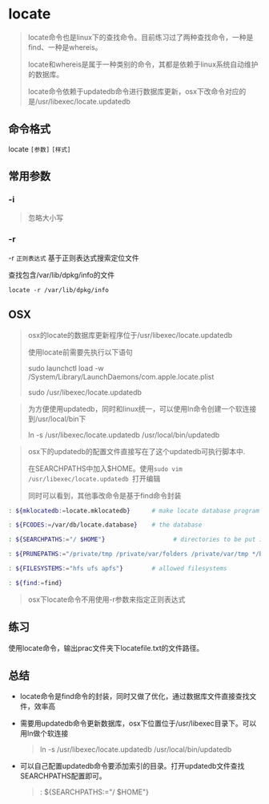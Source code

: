 # locate

>locate命令也是linux下的查找命令。目前练习过了两种查找命令，一种是find、一种是whereis。
>
>locate和whereis是属于一种类别的命令，其都是依赖于linux系统自动维护的数据库。
>
>locate命令依赖于updatedb命令进行数据库更新，osx下改命令对应的是/usr/libexec/locate.updatedb



## 命令格式

locate `[参数]`  `[样式]`



## 常用参数

### -i 

> 忽略大小写



### -r

-r `正则表达式` 基于正则表达式搜索定位文件



查找包含/var/lib/dpkg/info的文件

`locate -r /var/lib/dpkg/info`





## OSX

> osx的locate的数据库更新程序位于/usr/libexec/locate.updatedb
>
> 使用locate前需要先执行以下语句
>
> sudo launchctl load -w /System/Library/LaunchDaemons/com.apple.locate.plist
>
> sudo /usr/libexec/locate.updatedb



>为方便使用updatedb，同时和linux统一，可以使用ln命令创建一个软连接到/usr/local/bin下
>
>ln -s /usr/libexec/locate.updatedb /usr/local/bin/updatedb



>osx下的updatedb的配置文件直接写在了这个updatedb可执行脚本中.
>
>在SEARCHPATHS中加入$HOME。使用`sudo vim /usr/libexec/locate.updatedb `打开编辑
>
>同时可以看到，其他事改命令是基于find命令封装

```bash
: ${mklocatedb:=locate.mklocatedb}      # make locate database program

: ${FCODES:=/var/db/locate.database}    # the database

: ${SEARCHPATHS:="/ $HOME"}                   # directories to be put in the database

: ${PRUNEPATHS:="/private/tmp /private/var/folders /private/var/tmp */Backups.backupdb"} # unwanted directories

: ${FILESYSTEMS:="hfs ufs apfs"}        # allowed filesystems

: ${find:=find}
```



> osx下locate命令不用使用-r参数来指定正则表达式



## 练习

使用locate命令，输出prac文件夹下locatefile.txt的文件路径。



## 总结

- locate命令是find命令的封装，同时又做了优化，通过数据库文件直接查找文件，效率高

- 需要用updatedb命令更新数据库，osx下位置位于/usr/libexec目录下。可以用ln做个软连接

  > ln -s /usr/libexec/locate.updatedb /usr/local/bin/updatedb

- 可以自己配置updatedb命令要添加索引的目录。打开updatedb文件查找SEARCHPATHS配置即可。

  >: ${SEARCHPATHS:="/ $HOME"}  